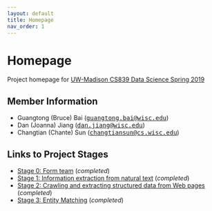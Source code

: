 ```yaml
---
layout: default
title: Homepage
nav_order: 1
---
```


# Homepage

Project homepage for [UW-Madison CS839 Data Science Spring 2019](https://sites.google.com/site/anhaidgroup/courses/cs-838-spring-2019)

## Member Information

+ Guangtong (Bruce) Bai (<tt>[guangtong.bai@wisc.edu](mailto:guangtong.bai@wisc.edu)</tt>)
+ Dan (Joanna) Jiang (<tt>[dan.jiang@wisc.edu](mailto:dan.jiang@wisc.edu)</tt>)
+ Changtian (Chante) Sun (<tt>[changtiansun@cs.wisc.edu](mailto:changtiansun@cs.wisc.edu)</tt>)

## Links to Project Stages

+ [Stage 0: Form team]() (*completed*)
+ [Stage 1: Information extraction from natural text](https://gtbai.github.io/CS839-Data-Science/stage1) (*completed*)
+ [Stage 2: Crawling and extracting structured data from Web pages](https://gtbai.github.io/CS839-Data-Science/stage2) (*completed*)
+ [Stage 3: Entity Matching](https://gtbai.github.io/CS839-Data-Science/stage3) (*completed*)